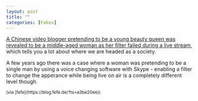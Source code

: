 ```yaml
---
layout: post
title: ""
categories: [Fakes]
---
```

[A Chinese video blogger pretending to be a young beauty queen was revealed to be a middle-aged woman as her filter failed during a live stream](https://www.bbc.com/news/blogs-trending-49151042), which tells you a lot about where we are headed as a society. 

A few years ago there was a case where a woman was pretending to be a single man by using a voice changing software with Skype - enabling a filter to change the apperance while being live on air is a completely different level though.

<small>
(via [fefe](https://blog.fefe.de/?ts=a3be20ee))
</small>